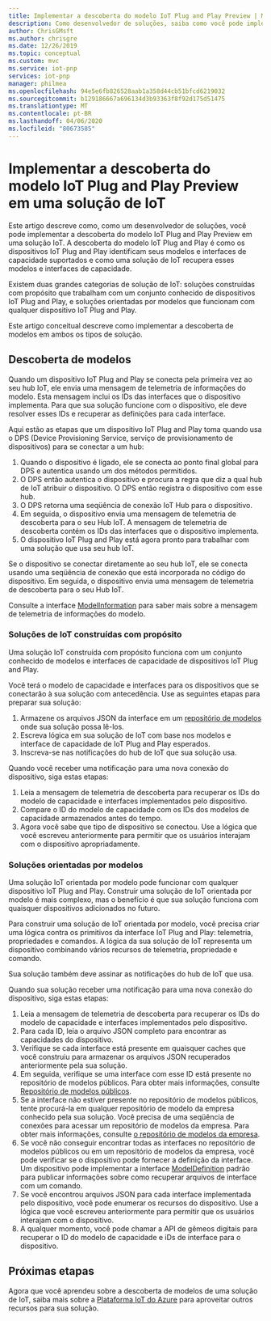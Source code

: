 ```yaml
---
title: Implementar a descoberta do modelo IoT Plug and Play Preview | Microsoft Docs
description: Como desenvolvedor de soluções, saiba como você pode implementar a descoberta do modelo IoT Plug and Play em sua solução.
author: ChrisGMsft
ms.author: chrisgre
ms.date: 12/26/2019
ms.topic: conceptual
ms.custom: mvc
ms.service: iot-pnp
services: iot-pnp
manager: philmea
ms.openlocfilehash: 94e5e6fb826528aab1a358d44cb51bfcd6219032
ms.sourcegitcommit: b129186667a696134d3b93363f8f92d175d51475
ms.translationtype: MT
ms.contentlocale: pt-BR
ms.lasthandoff: 04/06/2020
ms.locfileid: "80673585"
---
```

# <a name="implement-iot-plug-and-play-preview-model-discovery-in-an-iot-solution"></a>Implementar a descoberta do modelo IoT Plug and Play Preview em uma solução de IoT

Este artigo descreve como, como um desenvolvedor de soluções, você pode implementar a descoberta do modelo IoT Plug and Play Preview em uma solução IoT.  A descoberta do modelo IoT Plug and Play é como os dispositivos IoT Plug and Play identificam seus modelos e interfaces de capacidade suportados e como uma solução de IoT recupera esses modelos e interfaces de capacidade.

Existem duas grandes categorias de solução de IoT: soluções construídas com propósito que trabalham com um conjunto conhecido de dispositivos IoT Plug and Play, e soluções orientadas por modelos que funcionam com qualquer dispositivo IoT Plug and Play.

Este artigo conceitual descreve como implementar a descoberta de modelos em ambos os tipos de solução.

## <a name="model-discovery"></a>Descoberta de modelos

Quando um dispositivo IoT Plug and Play se conecta pela primeira vez ao seu hub IoT, ele envia uma mensagem de telemetria de informações do modelo. Esta mensagem inclui os IDs das interfaces que o dispositivo implementa. Para que sua solução funcione com o dispositivo, ele deve resolver esses IDs e recuperar as definições para cada interface.

Aqui estão as etapas que um dispositivo IoT Plug and Play toma quando usa o DPS (Device Provisioning Service, serviço de provisionamento de dispositivos) para se conectar a um hub:

1. Quando o dispositivo é ligado, ele se conecta ao ponto final global para DPS e autentica usando um dos métodos permitidos.
1. O DPS então autentica o dispositivo e procura a regra que diz a qual hub de IoT atribuir o dispositivo. O DPS então registra o dispositivo com esse hub.
1. O DPS retorna uma seqüência de conexão IoT Hub para o dispositivo.
1. Em seguida, o dispositivo envia uma mensagem de telemetria de descoberta para o seu Hub IoT. A mensagem de telemetria de descoberta contém os IDs das interfaces que o dispositivo implementa.
1. O dispositivo IoT Plug and Play está agora pronto para trabalhar com uma solução que usa seu hub IoT.

Se o dispositivo se conectar diretamente ao seu hub IoT, ele se conecta usando uma seqüência de conexão que está incorporada no código do dispositivo. Em seguida, o dispositivo envia uma mensagem de telemetria de descoberta para o seu Hub IoT.

Consulte a interface [ModelInformation](concepts-common-interfaces.md) para saber mais sobre a mensagem de telemetria de informações do modelo.

### <a name="purpose-built-iot-solutions"></a>Soluções de IoT construídas com propósito

Uma solução IoT construída com propósito funciona com um conjunto conhecido de modelos e interfaces de capacidade de dispositivos IoT Plug and Play.

Você terá o modelo de capacidade e interfaces para os dispositivos que se conectarão à sua solução com antecedência. Use as seguintes etapas para preparar sua solução:

1. Armazene os arquivos JSON da interface em um [repositório de modelos](./howto-manage-models.md) onde sua solução possa lê-los.
1. Escreva lógica em sua solução de IoT com base nos modelos e interface de capacidade de IoT Plug and Play esperados.
1. Inscreva-se nas notificações do hub de IoT que sua solução usa.

Quando você receber uma notificação para uma nova conexão do dispositivo, siga estas etapas:

1. Leia a mensagem de telemetria de descoberta para recuperar os IDs do modelo de capacidade e interfaces implementados pelo dispositivo.
1. Compare o ID do modelo de capacidade com os IDs dos modelos de capacidade armazenados antes do tempo.
1. Agora você sabe que tipo de dispositivo se conectou. Use a lógica que você escreveu anteriormente para permitir que os usuários interajam com o dispositivo apropriadamente.

### <a name="model-driven-solutions"></a>Soluções orientadas por modelos

Uma solução IoT orientada por modelo pode funcionar com qualquer dispositivo IoT Plug and Play. Construir uma solução de IoT orientada por modelo é mais complexo, mas o benefício é que sua solução funciona com quaisquer dispositivos adicionados no futuro.

Para construir uma solução de IoT orientada por modelo, você precisa criar uma lógica contra os primitivos da interface IoT Plug and Play: telemetria, propriedades e comandos. A lógica da sua solução de IoT representa um dispositivo combinando vários recursos de telemetria, propriedade e comando.

Sua solução também deve assinar as notificações do hub de IoT que usa.

Quando sua solução receber uma notificação para uma nova conexão do dispositivo, siga estas etapas:

1. Leia a mensagem de telemetria de descoberta para recuperar os IDs do modelo de capacidade e interfaces implementados pelo dispositivo.
1. Para cada ID, leia o arquivo JSON completo para encontrar as capacidades do dispositivo.
1. Verifique se cada interface está presente em quaisquer caches que você construiu para armazenar os arquivos JSON recuperados anteriormente pela sua solução.
1. Em seguida, verifique se uma interface com esse ID está presente no repositório de modelos públicos. Para obter mais informações, consulte [Repositório de modelos públicos](howto-manage-models.md).
1. Se a interface não estiver presente no repositório de modelos públicos, tente procurá-la em qualquer repositório de modelo da empresa conhecido pela sua solução. Você precisa de uma seqüência de conexões para acessar um repositório de modelos da empresa. Para obter mais informações, consulte [o repositório de modelos da empresa](howto-manage-models.md).
1. Se você não conseguir encontrar todas as interfaces no repositório de modelos públicos ou em um repositório de modelos da empresa, você pode verificar se o dispositivo pode fornecer a definição da interface. Um dispositivo pode implementar a interface [ModelDefinition](concepts-common-interfaces.md) padrão para publicar informações sobre como recuperar arquivos de interface com um comando.
1. Se você encontrou arquivos JSON para cada interface implementada pelo dispositivo, você pode enumerar os recursos do dispositivo. Use a lógica que você escreveu anteriormente para permitir que os usuários interajam com o dispositivo.
1. A qualquer momento, você pode chamar a API de gêmeos digitais para recuperar o ID do modelo de capacidade e iDs de interface para o dispositivo.

## <a name="next-steps"></a>Próximas etapas

Agora que você aprendeu sobre a descoberta de modelos de uma solução de IoT, saiba mais sobre a [Plataforma IoT do Azure](overview-iot-plug-and-play.md) para aproveitar outros recursos para sua solução.
